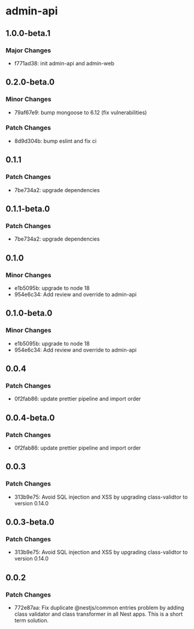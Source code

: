 # admin-api

## 1.0.0-beta.1

### Major Changes

- f771ad38: init admin-api and admin-web

## 0.2.0-beta.0

### Minor Changes

- 79af67e9: bump mongoose to 6.12 (fix vulnerabilities)

### Patch Changes

- 8d9d304b: bump eslint and fix ci

## 0.1.1

### Patch Changes

- 7be734a2: upgrade dependencies

## 0.1.1-beta.0

### Patch Changes

- 7be734a2: upgrade dependencies

## 0.1.0

### Minor Changes

- e1b5095b: upgrade to node 18
- 954e6c34: Add review and override to admin-api

## 0.1.0-beta.0

### Minor Changes

- e1b5095b: upgrade to node 18
- 954e6c34: Add review and override to admin-api

## 0.0.4

### Patch Changes

- 0f2fab86: update prettier pipeline and import order

## 0.0.4-beta.0

### Patch Changes

- 0f2fab86: update prettier pipeline and import order

## 0.0.3

### Patch Changes

- 313b9e75: Avoid SQL injection and XSS by upgrading class-validtor to version 0.14.0

## 0.0.3-beta.0

### Patch Changes

- 313b9e75: Avoid SQL injection and XSS by upgrading class-validtor to version 0.14.0

## 0.0.2

### Patch Changes

- 772e87aa: Fix duplicate @nestjs/common entries problem by adding class validator and class transformer in all Nest apps. This is a short term solution.
